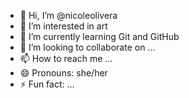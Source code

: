 - 👋 Hi, I’m @nicoleolivera
- 👀 I’m interested in art
- 🌱 I’m currently learning Git and GitHub
- 💞️ I’m looking to collaborate on ...
- 📫 How to reach me ...
- 😄 Pronouns: she/her
- ⚡ Fun fact: ...

<!---
nicoleolivera/nicoleolivera is a ✨ special ✨ repository because its `README.md` (this file) appears on your GitHub profile.
You can click the Preview link to take a look at your changes.
--->
